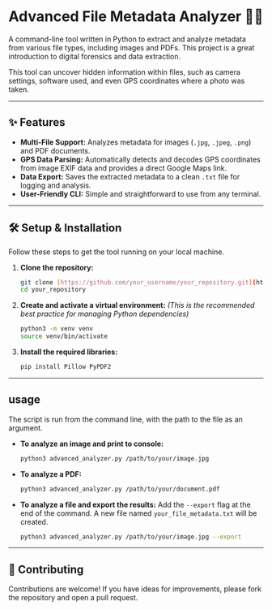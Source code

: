 # Advanced File Metadata Analyzer 🕵️‍♂️

A command-line tool written in Python to extract and analyze metadata from various file types, including images and PDFs. This project is a great introduction to digital forensics and data extraction.

This tool can uncover hidden information within files, such as camera settings, software used, and even GPS coordinates where a photo was taken.



---

## ✨ Features

* **Multi-File Support:** Analyzes metadata for images (`.jpg`, `.jpeg`, `.png`) and PDF documents.
* **GPS Data Parsing:** Automatically detects and decodes GPS coordinates from image EXIF data and provides a direct Google Maps link.
* **Data Export:** Saves the extracted metadata to a clean `.txt` file for logging and analysis.
* **User-Friendly CLI:** Simple and straightforward to use from any terminal.

---

## 🛠️ Setup & Installation

Follow these steps to get the tool running on your local machine.

1.  **Clone the repository:**
    ```bash
    git clone [https://github.com/your_username/your_repository.git](https://github.com/your_username/your_repository.git)
    cd your_repository
    ```

2.  **Create and activate a virtual environment:**
    *(This is the recommended best practice for managing Python dependencies)*
    ```bash
    python3 -m venv venv
    source venv/bin/activate
    ```

3.  **Install the required libraries:**
    ```bash
    pip install Pillow PyPDF2
    ```

---

##  usage

The script is run from the command line, with the path to the file as an argument.

* **To analyze an image and print to console:**
    ```bash
    python3 advanced_analyzer.py /path/to/your/image.jpg
    ```

* **To analyze a PDF:**
    ```bash
    python3 advanced_analyzer.py /path/to/your/document.pdf
    ```

* **To analyze a file and export the results:**
    Add the `--export` flag at the end of the command. A new file named `your_file_metadata.txt` will be created.
    ```bash
    python3 advanced_analyzer.py /path/to/your/image.jpg --export
    ```

---

## 🤝 Contributing

Contributions are welcome! If you have ideas for improvements, please fork the repository and open a pull request.
